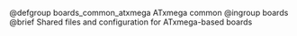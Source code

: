 @defgroup    boards_common_atxmega ATxmega common
@ingroup     boards
@brief       Shared files and configuration for ATxmega-based boards
